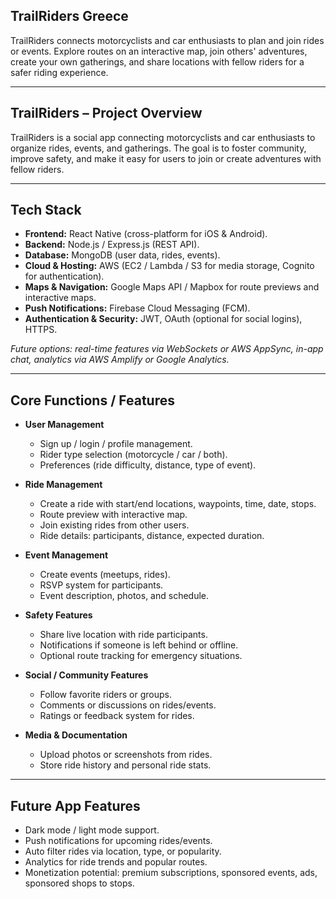 ## TrailRiders Greece

TrailRiders connects motorcyclists and car enthusiasts to plan and join rides or events. Explore routes on an interactive map, join others' adventures, create your own gatherings, and share locations with fellow riders for a safer riding experience.

---

## TrailRiders – Project Overview

TrailRiders is a social app connecting motorcyclists and car enthusiasts to organize rides, events, and gatherings. The goal is to foster community, improve safety, and make it easy for users to join or create adventures with fellow riders.

---

## Tech Stack

- **Frontend:** React Native (cross-platform for iOS & Android).
- **Backend:** Node.js / Express.js (REST API).
- **Database:** MongoDB (user data, rides, events).
- **Cloud & Hosting:** AWS (EC2 / Lambda / S3 for media storage, Cognito for authentication).
- **Maps & Navigation:** Google Maps API / Mapbox for route previews and interactive maps.
- **Push Notifications:** Firebase Cloud Messaging (FCM).
- **Authentication & Security:** JWT, OAuth (optional for social logins), HTTPS.

*Future options: real-time features via WebSockets or AWS AppSync, in-app chat, analytics via AWS Amplify or Google Analytics.*

---

## Core Functions / Features

- **User Management**  
  - Sign up / login / profile management.
  - Rider type selection (motorcycle / car / both).
  - Preferences (ride difficulty, distance, type of event).

- **Ride Management**  
  - Create a ride with start/end locations, waypoints, time, date, stops.  
  - Route preview with interactive map.
  - Join existing rides from other users.
  - Ride details: participants, distance, expected duration.

- **Event Management**  
  - Create events (meetups, rides).
  - RSVP system for participants.
  - Event description, photos, and schedule.

- **Safety Features**  
  - Share live location with ride participants.
  - Notifications if someone is left behind or offline. 
  - Optional route tracking for emergency situations.

- **Social / Community Features**  
  - Follow favorite riders or groups. 
  - Comments or discussions on rides/events.
  - Ratings or feedback system for rides.

- **Media & Documentation**  
  - Upload photos or screenshots from rides.
  - Store ride history and personal ride stats.

---

## Future App Features

- Dark mode / light mode support.
- Push notifications for upcoming rides/events.
- Auto filter rides via location, type, or popularity.
- Analytics for ride trends and popular routes.
- Monetization potential: premium subscriptions, sponsored events, ads, sponsored shops to stops.
